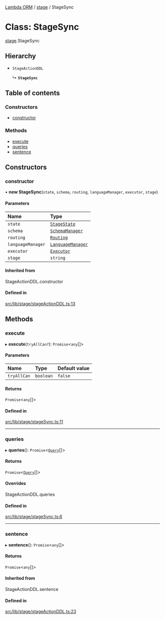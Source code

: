 [Lambda ORM](../README.md) / [stage](../modules/stage.md) / StageSync

# Class: StageSync

[stage](../modules/stage.md).StageSync

## Hierarchy

- `StageActionDDL`

  ↳ **`StageSync`**

## Table of contents

### Constructors

- [constructor](stage.StageSync.md#constructor)

### Methods

- [execute](stage.StageSync.md#execute)
- [queries](stage.StageSync.md#queries)
- [sentence](stage.StageSync.md#sentence)

## Constructors

### constructor

• **new StageSync**(`state`, `schema`, `routing`, `languageManager`, `executor`, `stage`)

#### Parameters

| Name | Type |
| :------ | :------ |
| `state` | [`StageState`](stage.StageState.md) |
| `schema` | [`SchemaManager`](manager.SchemaManager.md) |
| `routing` | [`Routing`](manager.Routing.md) |
| `languageManager` | [`LanguageManager`](language.LanguageManager.md) |
| `executor` | [`Executor`](manager.Executor.md) |
| `stage` | `string` |

#### Inherited from

StageActionDDL.constructor

#### Defined in

[src/lib/stage/stageActionDDL.ts:13](https://github.com/FlavioLionelRita/lambda-orm/blob/c5c7261/src/lib/stage/stageActionDDL.ts#L13)

## Methods

### execute

▸ **execute**(`tryAllCan?`): `Promise`<`any`[]\>

#### Parameters

| Name | Type | Default value |
| :------ | :------ | :------ |
| `tryAllCan` | `boolean` | `false` |

#### Returns

`Promise`<`any`[]\>

#### Defined in

[src/lib/stage/stageSync.ts:11](https://github.com/FlavioLionelRita/lambda-orm/blob/c5c7261/src/lib/stage/stageSync.ts#L11)

___

### queries

▸ **queries**(): `Promise`<[`Query`](model.Query.md)[]\>

#### Returns

`Promise`<[`Query`](model.Query.md)[]\>

#### Overrides

StageActionDDL.queries

#### Defined in

[src/lib/stage/stageSync.ts:6](https://github.com/FlavioLionelRita/lambda-orm/blob/c5c7261/src/lib/stage/stageSync.ts#L6)

___

### sentence

▸ **sentence**(): `Promise`<`any`[]\>

#### Returns

`Promise`<`any`[]\>

#### Inherited from

StageActionDDL.sentence

#### Defined in

[src/lib/stage/stageActionDDL.ts:23](https://github.com/FlavioLionelRita/lambda-orm/blob/c5c7261/src/lib/stage/stageActionDDL.ts#L23)
